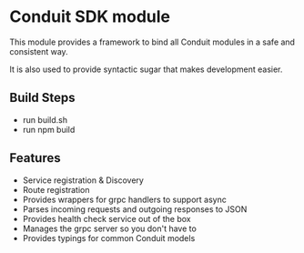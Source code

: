 # Conduit SDK module

This module provides a framework to bind all Conduit modules in a safe and consistent way.

It is also used to provide syntactic sugar that makes development easier.

## Build Steps

- run build.sh
- run npm build

## Features

- Service registration & Discovery
- Route registration
- Provides wrappers for grpc handlers to support async
- Parses incoming requests and outgoing responses to JSON
- Provides health check service out of the box
- Manages the grpc server so you don't have to
- Provides typings for common Conduit models
